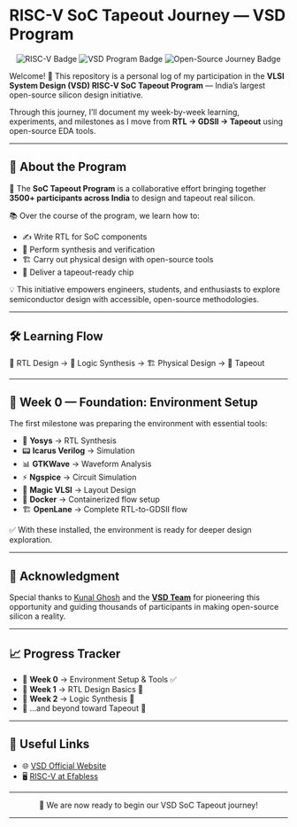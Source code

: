 # **RISC-V SoC Tapeout Journey — VSD Program**
<p align="center">
  <img src="https://img.shields.io/badge/🖥️-RISC--V-blue?style=for-the-badge&logo=riscv" alt="RISC-V Badge">
  <img src="https://img.shields.io/badge/📚-VSD--Program-orange?style=for-the-badge&logo=read-the-docs" alt="VSD Program Badge">
  <img src="https://img.shields.io/badge/⚙️-Open--Source--Journey-green?style=for-the-badge&logo=github" alt="Open-Source Journey Badge">
</p>

Welcome! 🎉
This repository is a personal log of my participation in the **VLSI System Design (VSD) RISC-V SoC Tapeout Program** — India’s largest open-source silicon design initiative.

Through this journey, I’ll document my week-by-week learning, experiments, and milestones as I move from **RTL → GDSII → Tapeout** using open-source EDA tools.

---

## 🌟 About the Program

🚀 The **SoC Tapeout Program** is a collaborative effort bringing together **3500+ participants across India** to design and tapeout real silicon.

📚 Over the course of the program, we learn how to:

* ✍️ Write RTL for SoC components
* 🔄 Perform synthesis and verification
* 🏗️ Carry out physical design with open-source tools
* 🎯 Deliver a tapeout-ready chip

💡 This initiative empowers engineers, students, and enthusiasts to explore semiconductor design with accessible, open-source methodologies.

---

## 🛠️ Learning Flow

📝 RTL Design → 🔄 Logic Synthesis → 🏗️ Physical Design → 🎯 Tapeout

---

## 📅 Week 0 — Foundation: Environment Setup

The first milestone was preparing the environment with essential tools:

* 🧠 **Yosys** → RTL Synthesis
* 📟 **Icarus Verilog** → Simulation
* 📊 **GTKWave** → Waveform Analysis
* ⚡ **Ngspice** → Circuit Simulation
* 🎨 **Magic VLSI** → Layout Design
* 🐳 **Docker** → Containerized flow setup
* 🏗️ **OpenLane** → Complete RTL-to-GDSII flow

✅ With these installed, the environment is ready for deeper design exploration.

---


## 🙏 Acknowledgment  

Special thanks to [Kunal Ghosh](https://github.com/kunalg123) and the [**VSD Team**](https://vsdiat.vlsisystemdesign.com/) for pioneering this opportunity and guiding thousands of participants in making open-source silicon a reality.  

---

## 📈 Progress Tracker

* 📅 **Week 0** → Environment Setup & Tools ✅
* 📅 **Week 1** → RTL Design Basics 🚧
* 📅 **Week 2** → Logic Synthesis 🚧
* 📅 …and beyond toward Tapeout 🚀

---

## 🔗 Useful Links

* 🌐 [VSD Official Website](https://www.vlsisystemdesign.com)
* 🖥️ [RISC-V at Efabless](https://efabless.com)

---

<p align="center">
  🚀 We are now ready to begin our VSD SoC Tapeout journey!  
</p>  

---
